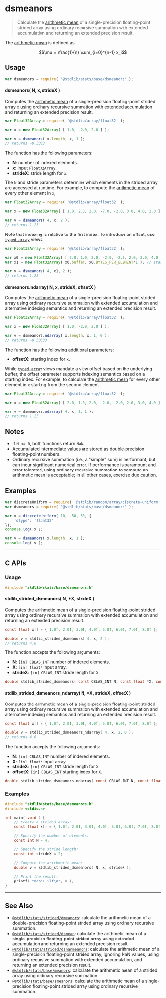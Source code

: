 <!--

@license Apache-2.0

Copyright (c) 2020 The Stdlib Authors.

Licensed under the Apache License, Version 2.0 (the "License");
you may not use this file except in compliance with the License.
You may obtain a copy of the License at

   http://www.apache.org/licenses/LICENSE-2.0

Unless required by applicable law or agreed to in writing, software
distributed under the License is distributed on an "AS IS" BASIS,
WITHOUT WARRANTIES OR CONDITIONS OF ANY KIND, either express or implied.
See the License for the specific language governing permissions and
limitations under the License.

-->

# dsmeanors

> Calculate the [arithmetic mean][arithmetic-mean] of a single-precision floating-point strided array using ordinary recursive summation with extended accumulation and returning an extended precision result.

<section class="intro">

The [arithmetic mean][arithmetic-mean] is defined as

<!-- <equation class="equation" label="eq:arithmetic_mean" align="center" raw="\mu = \frac{1}{n} \sum_{i=0}^{n-1} x_i" alt="Equation for the arithmetic mean."> -->

```math
\mu = \frac{1}{n} \sum_{i=0}^{n-1} x_i
```

<!-- <div class="equation" align="center" data-raw-text="\mu = \frac{1}{n} \sum_{i=0}^{n-1} x_i" data-equation="eq:arithmetic_mean">
    <img src="https://cdn.jsdelivr.net/gh/stdlib-js/stdlib@7da9a70404ccd4070ed654ca3c0b8a6b629aeba8/lib/node_modules/@stdlib/stats/base/dsmeanors/docs/img/equation_arithmetic_mean.svg" alt="Equation for the arithmetic mean.">
    <br>
</div> -->

<!-- </equation> -->

</section>

<!-- /.intro -->

<section class="usage">

## Usage

```javascript
var dsmeanors = require( '@stdlib/stats/base/dsmeanors' );
```

#### dsmeanors( N, x, strideX )

Computes the [arithmetic mean][arithmetic-mean] of a single-precision floating-point strided array `x` using ordinary recursive summation with extended accumulation and returning an extended precision result.

```javascript
var Float32Array = require( '@stdlib/array/float32' );

var x = new Float32Array( [ 1.0, -2.0, 2.0 ] );

var v = dsmeanors( x.length, x, 1 );
// returns ~0.3333
```

The function has the following parameters:

-   **N**: number of indexed elements.
-   **x**: input [`Float32Array`][@stdlib/array/float32].
-   **strideX**: stride length for `x`.

The `N` and stride parameters determine which elements in the strided array are accessed at runtime. For example, to compute the [arithmetic mean][arithmetic-mean] of every other element in `x`,

```javascript
var Float32Array = require( '@stdlib/array/float32' );

var x = new Float32Array( [ 1.0, 2.0, 2.0, -7.0, -2.0, 3.0, 4.0, 2.0 ] );

var v = dsmeanors( 4, x, 2 );
// returns 1.25
```

Note that indexing is relative to the first index. To introduce an offset, use [`typed array`][mdn-typed-array] views.

<!-- eslint-disable stdlib/capitalized-comments -->

```javascript
var Float32Array = require( '@stdlib/array/float32' );

var x0 = new Float32Array( [ 2.0, 1.0, 2.0, -2.0, -2.0, 2.0, 3.0, 4.0 ] );
var x1 = new Float32Array( x0.buffer, x0.BYTES_PER_ELEMENT*1 ); // start at 2nd element

var v = dsmeanors( 4, x1, 2 );
// returns 1.25
```

#### dsmeanors.ndarray( N, x, strideX, offsetX )

Computes the [arithmetic mean][arithmetic-mean] of a single-precision floating-point strided array using ordinary recursive summation with extended accumulation and alternative indexing semantics and returning an extended precision result.

```javascript
var Float32Array = require( '@stdlib/array/float32' );

var x = new Float32Array( [ 1.0, -2.0, 2.0 ] );

var v = dsmeanors.ndarray( x.length, x, 1, 0 );
// returns ~0.33333
```

The function has the following additional parameters:

-   **offsetX**: starting index for `x`.

While [`typed array`][mdn-typed-array] views mandate a view offset based on the underlying buffer, the offset parameter supports indexing semantics based on a starting index. For example, to calculate the [arithmetic mean][arithmetic-mean] for every other element in `x` starting from the second element

```javascript
var Float32Array = require( '@stdlib/array/float32' );

var x = new Float32Array( [ 2.0, 1.0, 2.0, -2.0, -2.0, 2.0, 3.0, 4.0 ] );

var v = dsmeanors.ndarray( 4, x, 2, 1 );
// returns 1.25
```

</section>

<!-- /.usage -->

<section class="notes">

## Notes

-   If `N <= 0`, both functions return `NaN`.
-   Accumulated intermediate values are stored as double-precision floating-point numbers.
-   Ordinary recursive summation (i.e., a "simple" sum) is performant, but can incur significant numerical error. If performance is paramount and error tolerated, using ordinary recursive summation to compute an arithmetic mean is acceptable; in all other cases, exercise due caution.

</section>

<!-- /.notes -->

<section class="examples">

## Examples

<!-- eslint no-undef: "error" -->

```javascript
var discreteUniform = require( '@stdlib/random/array/discrete-uniform' );
var dsmeanors = require( '@stdlib/stats/base/dsmeanors' );

var x = discreteUniform( 10, -50, 50, {
    'dtype': 'float32'
});
console.log( x );

var v = dsmeanors( x.length, x, 1 );
console.log( v );
```

</section>

<!-- /.examples -->

<!-- C interface documentation. -->

* * *

<section class="c">

## C APIs

<!-- Section to include introductory text. Make sure to keep an empty line after the intro `section` element and another before the `/section` close. -->

<section class="intro">

</section>

<!-- /.intro -->

<!-- C usage documentation. -->

<section class="usage">

### Usage

```c
#include "stdlib/stats/base/dsmeanors.h"
```

#### stdlib_strided_dsmeanors( N, \*X, strideX )

Computes the arithmetic mean of a single-precision floating-point strided array using ordinary recursive summation with extended accumulation and returning an extended precision result.

```c
const float x[] = { 1.0f, 2.0f, 3.0f, 4.0f, 5.0f, 6.0f, 7.0f, 8.0f };

double v = stdlib_strided_dsmeanors( 4, x, 2 );
// returns 4.0
```

The function accepts the following arguments:

-   **N**: `[in] CBLAS_INT` number of indexed elements.
-   **X**: `[in] float*` input array.
-   **strideX**: `[in] CBLAS_INT` stride length for `X`.

```c
double stdlib_strided_dsmeanors( const CBLAS_INT N, const float *X, const CBLAS_INT strideX );
```

#### stdlib_strided_dsmeanors_ndarray( N, \*X, strideX, offsetX )

Computes the arithmetic mean of a single-precision floating-point strided array using ordinary recursive summation with extended accumulation and alternative indexing semantics and returning an extended precision result.

```c
const float x[] = { 1.0f, 2.0f, 3.0f, 4.0f, 5.0f, 6.0f, 7.0f, 8.0f };

double v = stdlib_strided_dsmeanors_ndarray( 4, x, 2, 0 );
// returns 4.0
```

The function accepts the following arguments:

-   **N**: `[in] CBLAS_INT` number of indexed elements.
-   **X**: `[in] float*` input array.
-   **strideX**: `[in] CBLAS_INT` stride length for `X`.
-   **offsetX**: `[in] CBLAS_INT` starting index for `X`.

```c
double stdlib_strided_dsmeanors_ndarray( const CBLAS_INT N, const float *X, const CBLAS_INT strideX, const CBLAS_INT offsetX );
```

</section>

<!-- /.usage -->

<!-- C API usage notes. Make sure to keep an empty line after the `section` element and another before the `/section` close. -->

<section class="notes">

</section>

<!-- /.notes -->

<!-- C API usage examples. -->

<section class="examples">

### Examples

```c
#include "stdlib/stats/base/dsmeanors.h"
#include <stdio.h>

int main( void ) {
    // Create a strided array:
    const float x[] = { 1.0f, 2.0f, 3.0f, 4.0f, 5.0f, 6.0f, 7.0f, 8.0f };

    // Specify the number of elements:
    const int N = 4;

    // Specify the stride length:
    const int strideX = 2;

    // Compute the arithmetic mean:
    double v = stdlib_strided_dsmeanors( N, x, strideX );

    // Print the result:
    printf( "mean: %lf\n", v );
}
```

</section>

<!-- /.examples -->

</section>

<!-- /.c -->

<section class="references">

</section>

<!-- /.references -->

<!-- Section for related `stdlib` packages. Do not manually edit this section, as it is automatically populated. -->

<section class="related">

* * *

## See Also

-   <span class="package-name">[`@stdlib/stats/strided/dmeanors`][@stdlib/stats/strided/dmeanors]</span><span class="delimiter">: </span><span class="description">calculate the arithmetic mean of a double-precision floating-point strided array using ordinary recursive summation.</span>
-   <span class="package-name">[`@stdlib/stats/strided/dsmean`][@stdlib/stats/strided/dsmean]</span><span class="delimiter">: </span><span class="description">calculate the arithmetic mean of a single-precision floating-point strided array using extended accumulation and returning an extended precision result.</span>
-   <span class="package-name">[`@stdlib/stats/strided/dsnanmeanors`][@stdlib/stats/strided/dsnanmeanors]</span><span class="delimiter">: </span><span class="description">calculate the arithmetic mean of a single-precision floating-point strided array, ignoring NaN values, using ordinary recursive summation with extended accumulation, and returning an extended precision result.</span>
-   <span class="package-name">[`@stdlib/stats/base/meanors`][@stdlib/stats/base/meanors]</span><span class="delimiter">: </span><span class="description">calculate the arithmetic mean of a strided array using ordinary recursive summation.</span>
-   <span class="package-name">[`@stdlib/stats/base/smeanors`][@stdlib/stats/base/smeanors]</span><span class="delimiter">: </span><span class="description">calculate the arithmetic mean of a single-precision floating-point strided array using ordinary recursive summation.</span>

</section>

<!-- /.related -->

<!-- Section for all links. Make sure to keep an empty line after the `section` element and another before the `/section` close. -->

<section class="links">

[arithmetic-mean]: https://en.wikipedia.org/wiki/Arithmetic_mean

[@stdlib/array/float32]: https://github.com/stdlib-js/array-float32

[mdn-typed-array]: https://developer.mozilla.org/en-US/docs/Web/JavaScript/Reference/Global_Objects/TypedArray

<!-- <related-links> -->

[@stdlib/stats/strided/dmeanors]: https://github.com/stdlib-js/stats/tree/main/strided/dmeanors

[@stdlib/stats/strided/dsmean]: https://github.com/stdlib-js/stats/tree/main/strided/dsmean

[@stdlib/stats/strided/dsnanmeanors]: https://github.com/stdlib-js/stats/tree/main/strided/dsnanmeanors

[@stdlib/stats/base/meanors]: https://github.com/stdlib-js/stats/tree/main/base/meanors

[@stdlib/stats/base/smeanors]: https://github.com/stdlib-js/stats/tree/main/base/smeanors

<!-- </related-links> -->

</section>

<!-- /.links -->
